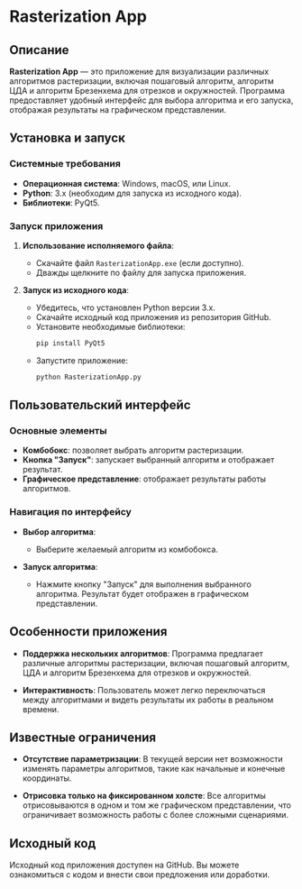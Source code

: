 # Rasterization App

## Описание
**Rasterization App** — это приложение для визуализации различных алгоритмов растеризации, включая пошаговый алгоритм, алгоритм ЦДА и алгоритм Брезенхема для отрезков и окружностей. Программа предоставляет удобный интерфейс для выбора алгоритма и его запуска, отображая результаты на графическом представлении.

## Установка и запуск

### Системные требования
- **Операционная система**: Windows, macOS, или Linux.
- **Python**: 3.x (необходим для запуска из исходного кода).
- **Библиотеки**: PyQt5.

### Запуск приложения
1. **Использование исполняемого файла**:
   - Скачайте файл `RasterizationApp.exe` (если доступно).
   - Дважды щелкните по файлу для запуска приложения.

2. **Запуск из исходного кода**:
   - Убедитесь, что установлен Python версии 3.x.
   - Скачайте исходный код приложения из репозитория GitHub.
   - Установите необходимые библиотеки:
     ```bash
     pip install PyQt5
     ```
   - Запустите приложение:
     ```bash
     python RasterizationApp.py
     ```

## Пользовательский интерфейс

### Основные элементы
- **Комбобокс**: позволяет выбрать алгоритм растеризации.
- **Кнопка "Запуск"**: запускает выбранный алгоритм и отображает результат.
- **Графическое представление**: отображает результаты работы алгоритмов.

### Навигация по интерфейсу
- **Выбор алгоритма**:
  - Выберите желаемый алгоритм из комбобокса.
  
- **Запуск алгоритма**:
  - Нажмите кнопку "Запуск" для выполнения выбранного алгоритма. Результат будет отображен в графическом представлении.

## Особенности приложения

- **Поддержка нескольких алгоритмов**: Программа предлагает различные алгоритмы растеризации, включая пошаговый алгоритм, ЦДА и алгоритм Брезенхема для отрезков и окружностей.

- **Интерактивность**: Пользователь может легко переключаться между алгоритмами и видеть результаты их работы в реальном времени.

## Известные ограничения
- **Отсутствие параметризации**: В текущей версии нет возможности изменять параметры алгоритмов, такие как начальные и конечные координаты.

- **Отрисовка только на фиксированном холсте**: Все алгоритмы отрисовываются в одном и том же графическом представлении, что ограничивает возможность работы с более сложными сценариями.

## Исходный код
Исходный код приложения доступен на GitHub. Вы можете ознакомиться с кодом и внести свои предложения или доработки.
